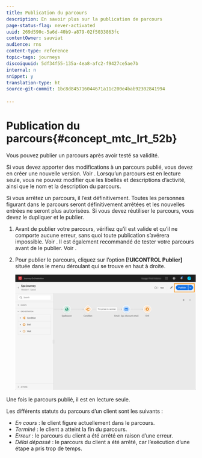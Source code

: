 ```yaml
---
title: Publication du parcours
description: En savoir plus sur la publication de parcours
page-status-flag: never-activated
uuid: 269d590c-5a6d-40b9-a879-02f5033863fc
contentOwner: sauviat
audience: rns
content-type: reference
topic-tags: journeys
discoiquuid: 5df34f55-135a-4ea8-afc2-f9427ce5ae7b
internal: n
snippet: y
translation-type: ht
source-git-commit: 1bc8d845716044671a11c200e4bab92302841994

---
```



# Publication du parcours{#concept_mtc_lrt_52b}

Vous pouvez publier un parcours après avoir testé sa validité.

Si vous devez apporter des modifications à un parcours publié, vous devez en créer une nouvelle version. Voir [](../building-journeys/journey-versions.md). Lorsqu’un parcours est en lecture seule, vous ne pouvez modifier que les libellés et descriptions d’activité, ainsi que le nom et la description du parcours.

Si vous arrêtez un parcours, il l’est définitivement. Toutes les personnes figurant dans le parcours seront définitivement arrêtées et les nouvelles entrées ne seront plus autorisées. Si vous devez réutiliser le parcours, vous devez le dupliquer et le publier.

1. Avant de publier votre parcours, vérifiez qu’il est valide et qu’il ne comporte aucune erreur, sans quoi toute publication s’avérera impossible. Voir [](../about/troubleshooting.md#section_h3q_kqk_fhb). Il est également recommandé de tester votre parcours avant de le publier. Voir [](../building-journeys/testing-the-journey.md).
1. Pour publier le parcours, cliquez sur l’option **[!UICONTROL Publier]** située dans le menu déroulant qui se trouve en haut à droite.

   ![](../assets/journeyuc1_18.png)

Une fois le parcours publié, il est en lecture seule.

Les différents statuts du parcours d’un client sont les suivants :

* _En cours_ : le client figure actuellement dans le parcours.
* _Terminé_ : le client a atteint la fin du parcours.
* _Erreur_ : le parcours du client a été arrêté en raison d’une erreur.
* _Délai dépassé_ : le parcours du client a été arrêté, car l’exécution d’une étape a pris trop de temps.